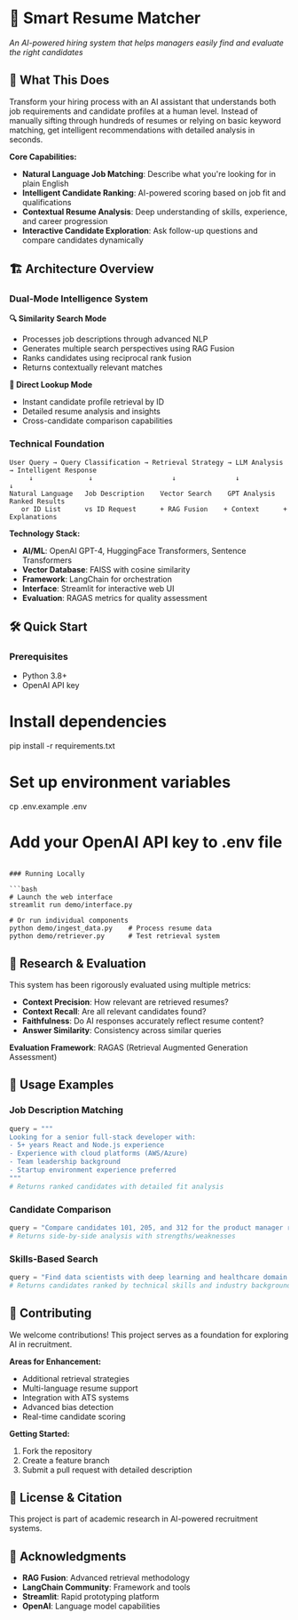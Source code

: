 # 🎯 Smart Resume Matcher

*An AI-powered hiring system that helps managers easily find and evaluate the right candidates*

## 🚀 What This Does

Transform your hiring process with an AI assistant that understands both job requirements and candidate profiles at a human level. Instead of manually sifting through hundreds of resumes or relying on basic keyword matching, get intelligent recommendations with detailed analysis in seconds.

**Core Capabilities:**
- **Natural Language Job Matching**: Describe what you're looking for in plain English
- **Intelligent Candidate Ranking**: AI-powered scoring based on job fit and qualifications  
- **Contextual Resume Analysis**: Deep understanding of skills, experience, and career progression
- **Interactive Candidate Exploration**: Ask follow-up questions and compare candidates dynamically


## 🏗️ Architecture Overview

### Dual-Mode Intelligence System

**🔍 Similarity Search Mode**
- Processes job descriptions through advanced NLP
- Generates multiple search perspectives using RAG Fusion
- Ranks candidates using reciprocal rank fusion
- Returns contextually relevant matches

**🎯 Direct Lookup Mode**  
- Instant candidate profile retrieval by ID
- Detailed resume analysis and insights
- Cross-candidate comparison capabilities

### Technical Foundation

```
User Query → Query Classification → Retrieval Strategy → LLM Analysis → Intelligent Response
     ↓              ↓                    ↓               ↓              ↓
Natural Language   Job Description    Vector Search    GPT Analysis   Ranked Results
   or ID List      vs ID Request      + RAG Fusion    + Context      + Explanations
```

**Technology Stack:**
- **AI/ML**: OpenAI GPT-4, HuggingFace Transformers, Sentence Transformers
- **Vector Database**: FAISS with cosine similarity
- **Framework**: LangChain for orchestration
- **Interface**: Streamlit for interactive web UI
- **Evaluation**: RAGAS metrics for quality assessment

## 🛠️ Quick Start

### Prerequisites
- Python 3.8+
- OpenAI API key

# Install dependencies
pip install -r requirements.txt

# Set up environment variables
cp .env.example .env
# Add your OpenAI API key to .env file
```

### Running Locally

```bash
# Launch the web interface
streamlit run demo/interface.py

# Or run individual components
python demo/ingest_data.py    # Process resume data
python demo/retriever.py      # Test retrieval system
```


## 🔬 Research & Evaluation

This system has been rigorously evaluated using multiple metrics:

- **Context Precision**: How relevant are retrieved resumes?
- **Context Recall**: Are all relevant candidates found?
- **Faithfulness**: Do AI responses accurately reflect resume content?
- **Answer Similarity**: Consistency across similar queries

**Evaluation Framework**: RAGAS (Retrieval Augmented Generation Assessment)

## 🎨 Usage Examples

### Job Description Matching
```python
query = """
Looking for a senior full-stack developer with:
- 5+ years React and Node.js experience  
- Experience with cloud platforms (AWS/Azure)
- Team leadership background
- Startup environment experience preferred
"""
# Returns ranked candidates with detailed fit analysis
```

### Candidate Comparison
```python
query = "Compare candidates 101, 205, and 312 for the product manager role"
# Returns side-by-side analysis with strengths/weaknesses
```

### Skills-Based Search
```python
query = "Find data scientists with deep learning and healthcare domain experience"
# Returns candidates ranked by technical skills and industry background
```

## 🤝 Contributing

We welcome contributions! This project serves as a foundation for exploring AI in recruitment.

**Areas for Enhancement:**
- Additional retrieval strategies
- Multi-language resume support  
- Integration with ATS systems
- Advanced bias detection
- Real-time candidate scoring

**Getting Started:**
1. Fork the repository
2. Create a feature branch
3. Submit a pull request with detailed description

## 📄 License & Citation

This project is part of academic research in AI-powered recruitment systems.

## 🙏 Acknowledgments

- **RAG Fusion**: Advanced retrieval methodology
- **LangChain Community**: Framework and tools
- **Streamlit**: Rapid prototyping platform
- **OpenAI**: Language model capabilities
